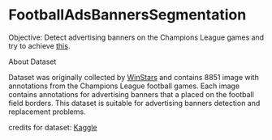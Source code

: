 # FootballAdsBannersSegmentation

Objective: Detect advertising banners on the Champions League games and try to achieve [this](https://www.youtube.com/watch?v=_HreDhkq4gk&t=10s).

About Dataset

Dataset was originally collected by [WinStars](https://www.winstars.tech/) and contains 8851 image with annotations from the Champions League football games. Each image contains annotations for advertising banners that a placed on the football field borders. This dataset is suitable for advertising banners detection and replacement problems.

credits for dataset: [Kaggle](https://www.kaggle.com/datasets/isaienkov/football-advertising-banners-detection)
